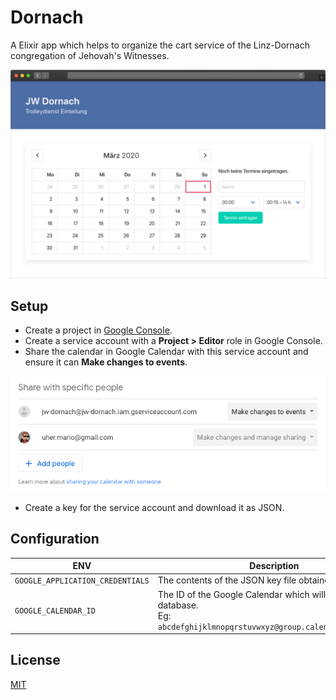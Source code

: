 # Dornach

A Elixir app which helps to organize the cart service of the Linz-Dornach
congregation of Jehovah's Witnesses.

![](./.github/screenshot.png)

## Setup

- Create a project in [Google Console](https://console.cloud.google.com).
- Create a service account with a **Project > Editor** role in Google Console.
- Share the calendar in Google Calendar with this service account and ensure it
  can **Make changes to events**.

![](./.github/google-calendar.png)

- Create a key for the service account and download it as JSON.

## Configuration

| ENV                              | Description                                                                                                                  |
|----------------------------------|------------------------------------------------------------------------------------------------------------------------------|
| `GOOGLE_APPLICATION_CREDENTIALS` | The contents of the JSON key file obtained above.                                                                            |
| `GOOGLE_CALENDAR_ID`             | The ID of the Google Calendar which will work as the database.<br>Eg: `abcdefghijklmnopqrstuvwxyz@group.calendar.google.com` |

## License

[MIT](./LICENSE.md)
